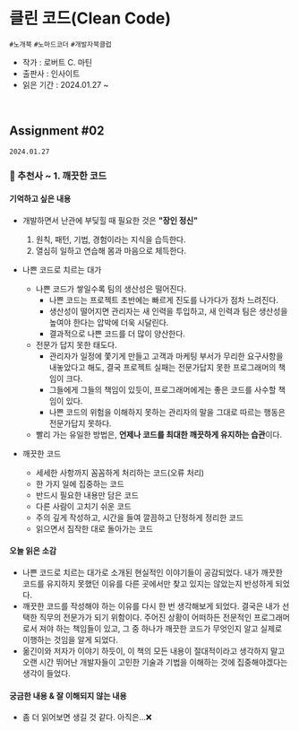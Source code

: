 # 클린 코드(Clean Code)

`#노개북` `#노마드코더` `#개발자북클럽`

- 작가 : 로버트 C. 마틴
- 출판사 : 인사이트
- 읽은 기간 : 2024.01.27 ~

<br>

## Assignment #02

`2024.01.27`

### 🔖 추천사 ~ 1. 깨끗한 코드

#### 기억하고 싶은 내용

- 개발하면서 난관에 부딪힐 때 필요한 것은 **"장인 정신"**

  1. 원칙, 패턴, 기법, 경험이라는 지식을 습득한다.
  2. 열심히 일하고 연습해 몸과 마음으로 체득한다.

- 나쁜 코드로 치르는 대가

  - 나쁜 코드가 쌓일수록 팀의 생산성은 떨어진다.
    - 나쁜 코드는 프로젝트 초반에는 빠르게 진도를 나가다가 점차 느려진다.
    - 생산성이 떨어지면 관리자는 새 인력을 투입하고, 새 인력과 팀은 생산성을 높여야 한다는 압박에 더욱 시달린다.
    - 결과적으로 나쁜 코드를 더 많이 양산한다.
  - 전문가 답지 못한 태도다.
    - 관리자가 일정에 쫓기게 만들고 고객과 마케팅 부서가 무리한 요구사항을 내놓았다고 해도, 결국 프로젝트 실패는 전문가답지 못한 프로그래머의 책임이 크다.
    - 그들에게 그들의 책임이 있듯이, 프로그래머에게는 좋은 코드를 사수할 책임이 있다.
    - 나쁜 코드의 위험을 이해하지 못하는 관리자의 말을 그대로 따르는 행동은 전문가답지 못하다.
  - 빨리 가는 유일한 방법은, **언제나 코드를 최대한 깨끗하게 유지하는 습관**이다.

- 깨끗한 코드
  - 세세한 사항까지 꼼꼼하게 처리하는 코드(오류 처리)
  - 한 가지 일에 집중하는 코드
  - 반드시 필요한 내용만 담은 코드
  - 다른 사람이 고치기 쉬운 코드
  - 주의 깊게 작성하고, 시간을 들여 깔끔하고 단정하게 정리한 코드
  - 읽으면서 짐작한 대로 돌아가는 코드

#### 오늘 읽은 소감

- 나쁜 코드로 치르는 대가로 소개된 현실적인 이야기들이 공감되었다. 내가 깨끗한 코드를 유지하지 못했던 이유를 다른 곳에서만 찾고 있지는 않았는지 반성하게 되었다.
- 깨끗한 코드를 작성해야 하는 이유를 다시 한 번 생각해보게 되었다. 결국은 내가 선택한 직무의 전문가가 되기 위함이다. 주어진 상황이 어떠하든 전문적인 프로그래머로서 져야 하는 책임들이 있고, 그 중 하나가 깨끗한 코드가 무엇인지 알고 실제로 이행하는 것임을 알게 되었다.
- 옮긴이와 저자가 이야기 하듯이, 이 책의 모든 내용이 절대적이라고 생각하지 말고 오랜 시간 뛰어난 개발자들이 고민한 기술과 기법을 이해하는 것에 집중해야겠다는 생각이 들었다.

#### 궁금한 내용 & 잘 이해되지 않는 내용

- 좀 더 읽어보면 생길 것 같다. 아직은...❌
